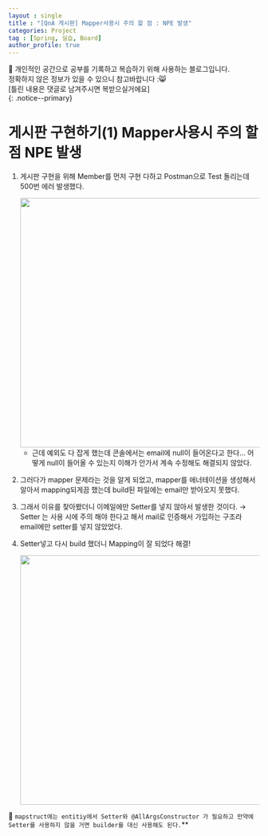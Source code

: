 ```yaml
---
layout : single
title : "[QnA 게시판] Mapper사용시 주의 할 점 : NPE 발생"
categories: Project
tag : [Spring, 실습, Board]
author_profile: true
---
```


📌 개인적인 공간으로 공부를 기록하고 복습하기 위해 사용하는 블로그입니다. <br>
정확하지 않은 정보가 있을 수 있으니 참고바랍니다 :😸 <br>
[틀린 내용은 댓글로 남겨주시면 복받으실거에요]  
{: .notice--primary}



# 게시판 구현하기(1) Mapper사용시 주의 할 점 NPE 발생

1. 게시판 구현을 위해 Member를 먼저 구현 다하고 Postman으로 Test 돌리는데 500번 에러 발생했다.  
    
    <img src="https://github.com/user-attachments/assets/2e37e789-7d84-4b23-b9f9-04564adb074c" width=500/>
    
    - 근데 예외도 다 잡게 했는데 콘솔에서는 email에 null이 들어온다고 한다… 어떻게 null이 들어올 수 있는지 이해가 안가서 계속 수정해도 해결되지 않았다.
    
2. 그러다가 mapper 문제라는 것을 알게 되었고, mapper를 애너테이션을 생성해서 알아서 mapping되게끔 했는데 build된 파일에는 email만 받아오지 못했다.
3. 그래서 이유를 찾아봤더니 이메일에만 Setter를 넣지 않아서 발생한 것이다. → Setter 는 사용 시에 주의 해야 한다고 해서 mail로 인증해서 가입하는 구조라 email에만 setter를 넣지 않았었다.
4. Setter넣고 다시 build 했더니 Mapping이 잘 되었다 해결!
    
   <img src="https://github.com/user-attachments/assets/8e27db35-4557-4877-9696-eb223f54a80b" width=500/>


📌 `mapstruct에는 entitiy에서 Setter와 @AllArgsConstructor 가 필요하고 만약에 Setter를 사용하지 않을 거면 builder를 대신 사용해도 된다.`**